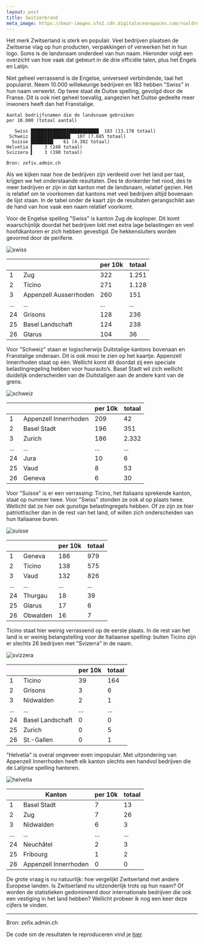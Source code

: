 ```yaml
---
layout: post
title: Switzerbrand
meta_image: https://bear-images.sfo2.cdn.digitaloceanspaces.com/roaldruiter-1678628096-4.png
---
```


Het merk Zwitserland is sterk en populair. Veel bedrijven plaatsen de Zwitserse vlag op hun producten, verpakkingen of verwerken het in hun logo. Soms is de landsnaam onderdeel van hun naam. Hieronder volgt een overzicht van hoe vaak dat gebeurt in de drie officiële talen, plus het Engels en Latijn.

Niet geheel verrassend is de Engelse, universeel verbindende, taal het populairst. Neem 10.000 willekeurige bedrijven en 183 hebben "Swiss" in hun naam verwerkt. Op twee staat de Duitse spelling, gevolgd door de Franse. Dit is ook niet geheel toevallig, aangezien het Duitse gedeelte meer inwoners heeft dan het Franstalige.

```
Aantal bedrijfsnamen die de landsnaam gebruiken
per 10.000 (totaal aantal)

   Swiss █████████████████████████  183 (13.178 totaal)
 Schweiz ██████████████▌  107 (7.685 totaal)
  Suisse ████████▎   61 (4.382 totaal)
Helvetia ▍    3 (248 totaal)
Svizzera ▍    3 (190 totaal)

Bron: zefix.admin.ch
```

Als we kijken naar hoe de bedrijven zijn verdeeld over het land per taal, krijgen we het onderstaande resultaten. Des te donkerder het rood, des te meer bedrijven er zijn in dat kanton met de landsnaam, relatief gezien. Het is relatief om te voorkomen dat kantons met veel bedrijven altijd bovenaan de lijst staan. In de tabel onder de kaart zijn de resultaten gerangschikt aan de hand van hoe vaak een naam relatief voorkomt.

Voor de Engelse spelling "Swiss" is kanton Zug de koploper. Dit komt waarschijnlijk doordat het bedrijven lokt met extra lage belastingen en veel hoofdkantoren er zich hebben gevestigd. De hekkensluiters worden gevormd door de periferie.

![swiss](assets/switzerbrand-1.svg)

|     |                        | per 10k | totaal |
| --- | ---------------------- | ------- | ------ |
| 1   | Zug                    | 322     | 1.251   |
| 2   | Ticino                 | 271     | 1.128   |
| 3   | Appenzell Ausserrhoden | 260     | 151    |
| ... | ...                    | ...     | ...    |
| 24  | Grisons                | 128     | 236    |
| 25  | Basel Landschaft       | 124     | 238    |
| 26  | Glarus                 | 104     | 36     |

Voor "Schweiz" staan er logischerwijs Duitstalige kantons bovenaan en Franstalige onderaan. Dit is ook mooi te zien op het kaartje. Appenzell Innerrhoden staat op één. Wellicht komt dit doordat zij een speciale belastingregeling hebben voor huurauto’s. Basel Stadt wil zich wellicht duidelijk onderscheiden van de Duitstaligen aan de andere kant van de grens.

![schweiz](assets/switzerbrand-2.svg)

|     |                       | per 10k | totaal |
| --- | --------------------- | ------- | ------ |
| 1   | Appenzell Innerrhoden | 209     | 42     |
| 2   | Basel Stadt           | 196     | 351    |
| 3   | Zurich                | 186     | 2.332   |
| ... | ...                   | ...     | ...    |
| 24  | Jura                  | 10      | 6      |
| 25  | Vaud                  | 8       | 53     |
| 26  | Geneva                | 6       | 30     |

Voor "Suisse" is er een verrassing: Ticino, het Italiaans sprekende kanton, staat op nummer twee. Voor "Swiss" stonden ze ook al op plaats twee. Wellicht dat ze hier ook gunstige belastingregels hebben. Of ze zijn ze hier patriottischer dan in de rest van het land, of willen zich onderscheiden van hun Italiaanse buren.

![suisse](assets/switzerbrand-3.svg)

|     |          | per 10k | totaal |
| --- | -------- | ------- | ------ |
| 1   | Geneva   | 186     | 979    |
| 2   | Ticino   | 138     | 575    |
| 3   | Vaud     | 132     | 826    |
| ... | ...      | ...     | ...    |
| 24  | Thurgau  | 18      | 39     |
| 25  | Glarus   | 17      | 6      |
| 26  | Obwalden | 16      | 7      |

Ticino staat hier weinig verrassend op de eerste plaats. In de rest van het land is er weinig belangstelling voor de Italiaanse spelling: buiten Ticino zijn er slechts 26 bedrijven met "Svizerra" in de naam.

![svizzera](assets/switzerbrand-4.svg)

|     |                  | per 10k | totaal |
| --- | ---------------- | ------- | ------ |
| 1   | Ticino           | 39      | 164    |
| 2   | Grisons          | 3       | 6      |
| 3   | Nidwalden        | 2       | 1      |
| ... | ...              | ...     | ...    |
| 24  | Basel Landschaft | 0       | 0      |
| 25  | Zurich           | 0       | 5      |
| 26  | St.-Gallen       | 0       | 1      |

"Helvetia" is overal ongeveer even impopulair. Met uitzondering van Appenzell Innerrhoden heeft elk kanton slechts een handvol bedrijven die de Latijnse spelling hanteren.

![helvetia](assets/switzerbrand-5.svg)

|     | Kanton                | per 10k | totaal |
| --- | --------------------- | ------- | ------ |
| 1   | Basel Stadt           | 7       | 13     |
| 2   | Zug                   | 7       | 26     |
| 3   | Nidwalden             | 6       | 3      |
| ... | ...                   | ...     | ...    |
| 24  | Neuchâtel             | 2       | 3      |
| 25  | Fribourg              | 1       | 2      |
| 26  | Appenzell Innerrhoden | 0       | 0      |

De grote vraag is nu natuurlijk: hoe vergelijkt Zwitserland met andere Europese landen. Is Zwitserland nu uitzonderlijk trots op hun naam? Of worden de statistieken gedomineerd door internationale bedrijven die ook een vestiging in het land hebben? Wellicht probeer ik nog een keer deze cijfers te vinden.

---

Bron: zefix.admin.ch

De code om de resultaten te reproduceren vind je [hier](https://github.com/roald87/switzerbrand).
